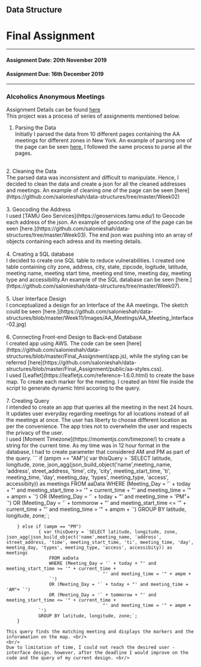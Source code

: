 ## Data Structure<br/>
# Final Assignment<br/>
---------------------------------------------------
#### Assignment Date: 20th November 2019<br/>
#### Assignment Due: 16th December 2019 <br/>
--------------------------------------------------
### Alcoholics Anonymous Meetings<br/>

Assignment Details can be found [here](https://github.com/visualizedata/data-structures/blob/master/final_assignment_1.md) <br/>
This project was a process of series of assignments mentioned below.<br/>

1. Parsing the Data<br/>
Initially I parsed the data from 10 different pages containing the AA meetings for different zones in New York. An example of parsing one of the page can be seen [here.](https://github.com/salonieshah/data-structures/tree/master/Week01) I followed the same process to parse all the pages.<br/>
<br/>
2. Cleaning the Data<br/>
The parsed data was inconsistent and difficult to manipulate. Hence, I decided to clean the data and create a json for all the cleaned addresses and meetings. An example of cleaning one of the page can be seen [here](https://github.com/salonieshah/data-structures/tree/master/Week02) <br/>
<br/>
3. Geocoding the Address</br>
I used [TAMU Geo Services](https://geoservices.tamu.edu/) to Geocode each address of the json. An example of geocoding one of the page can be seen [here.](https://github.com/salonieshah/data-structures/tree/master/Week03). The end json was pushing into an array of objects containing each adress and its meeting details.</br>
<br/>
4. Creating a SQL database</br>
I decided to create one SQL table to reduce vulnerabilities. I created one table containing city zone, address, city, state, zipcode, logitude, latitude, meeting name, meeting start time, meeting end time, meeting day, meeting type and accessibility.An example of the SQL database can be seen [here.](https://github.com/salonieshah/data-structures/tree/master/Week07).</br>
<br/>
5. User Interface Design </br>
I conceptualized a design for an Interface of the AA meetings. The sketch could be seen [here.](https://github.com/salonieshah/data-structures/blob/master/Week11/Images/AA_Meetings/AA_Meeting_Interface-02.jpg)</br>
<br/>
6. Connecting Front-end Design to Back-end Database </br>
I created app using AWS. The code can be seen [here](https://github.com/salonieshah/data-structures/blob/master/Final_Assignment/app.js), while the styling can be referred [here](https://github.com/salonieshah/data-structures/blob/master/Final_Assignment/public/aa-styles.css).</br>
I used [Leaflet](https://leafletjs.com/reference-1.6.0.html) to create the base map. To create each marker for the meeting. I created an html file inside the script to generate dynamic html accoring to the query.</br>
<br/>
7. Creating Query</br>
I intended to create an app that queries all the meeting in the next 24 hours. It updates user everyday regarding meetings for all locations instead of all the meetings at once. The user has liberty to choose different location as per the convenience. The app tries not to overwhelm the user and respects the privacy of the user.</br>
I used [Moment Timezone](https://momentjs.com/timezone/) to create a string for the current time. As my time was in 12 hour format in the database, I had to create parameter that considered AM and PM as part of the query. 
```
        if (ampm == "AM"){ var thisQuery = `SELECT latitude, longitude, zone, json_agg(json_build_object('name',meeting_name, 'address', street_address, 'time', city, 'city', meeting_start_time, 'ti', meeting_time, 'day', meeting_day, 'types', meeting_type, 'access', accessibity)) as meetings
                FROM aaData
                WHERE (Meeting_Day = '` + today + "' and meeting_start_time >= '" + current_time + 
                                    "' and meeting_time = '" + ampm +   
                `')
                OR (Meeting_Day = '` + today + "' and meeting_time = 'PM"+ `')
                OR (Meeting_Day = '` + tommorow + "' and meeting_start_time <= '" + current_time + 
                                    "' and meeting_time = '" + ampm +   
                `')
                GROUP BY latitude, longitude, zone;`;   
                
        } else if (ampm == "PM")
                { var thisQuery = `SELECT latitude, longitude, zone, json_agg(json_build_object('name',meeting_name, 'address', street_address, 'time', meeting_start_time, 'ti', meeting_time, 'day', meeting_day, 'types', meeting_type, 'access', accessibity)) as meetings
                    FROM aaData
                    WHERE (Meeting_Day = '` + today + "' and meeting_start_time >= '" + current_time + 
                                        "' and meeting_time = '" + ampm +   
                    `')
                    OR (Meeting_Day = '` + today + "' and meeting_time = 'AM"+ `')
                    OR (Meeting_Day = '` + tommorow + "' and meeting_start_time <= '" + current_time + 
                                        "' and meeting_time = '" + ampm +   
                `')
                GROUP BY latitude, longitude, zone;`;   
        }
```
This query finds the matching meeting and displays the markers and the inforamation on the map. <br/>
<br/>
Due to limitation of time, I could not reach the desired user - interface design. however, after the deadline I would improve on the code and the query of my current design. <br/>

